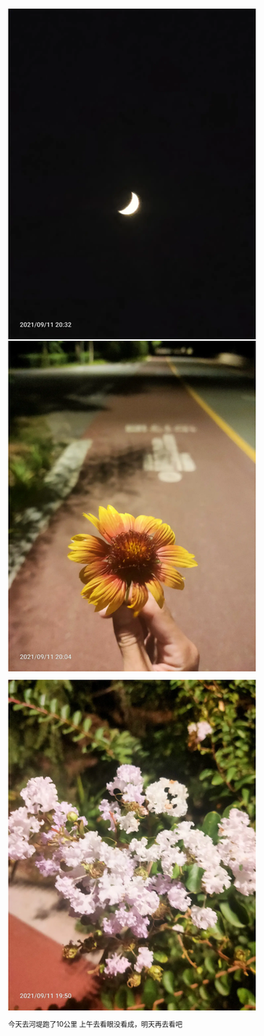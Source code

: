 ![](../../img/6904315-13b8be42ef6a9bb7.jpg)
![](../../img/6904315-1f14d1d43240609c.jpg)

![](../../img/6904315-1f241e86eca9a503.jpg)


今天去河堤跑了10公里
上午去看眼没看成，明天再去看吧
